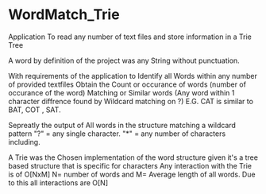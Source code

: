 # WordMatch_Trie
Application To read any number of text files and store information in a Trie Tree

A word by definition of the project was any String without punctuation.

With requirements of the application to Identify all Words within any number of provided textfiles
Obtain the Count or occurance of words (number of occurance of the word)
Matching or Similar words (Any word within 1 character diffrence found by Wildcard matching on ?)
E.G. CAT is similar to  BAT, COT , SAT.

Sepreatly the output of All words in the structure matching a wildcard pattern
"?" = any single character.
"*" = any number of characters including.


A Trie was the Chosen implementation of the word structure given it's a tree based structure that is specific for characters
Any interaction with the Trie is of O[NxM] N= number of words and M= Average length of all words.
Due to this all interactions are O[N]
